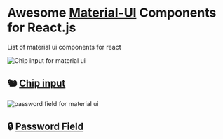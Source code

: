 # Awesome [Material-UI](http://www.material-ui.com/) Components for React.js
List of material ui components for react

![Chip input for material ui](https://github.com/TeamWertarbyte/material-ui-chip-input/raw/master/demo.gif)
## 🐿 [Chip input](https://github.com/TeamWertarbyte/material-ui-chip-input)

![password field for material ui](https://github.com/TeamWertarbyte/material-ui-password-field/raw/master/demo.gif)
## 🔒 [Password Field]()


